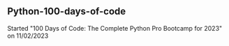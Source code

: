 ## Python-100-days-of-code
Started "100 Days of Code: The Complete Python Pro Bootcamp for 2023" on 11/02/2023
